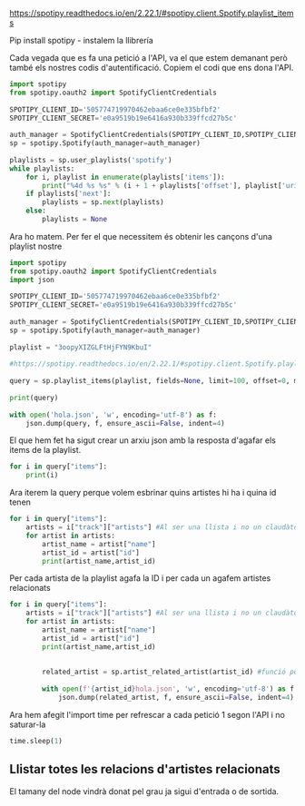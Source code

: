 
https://spotipy.readthedocs.io/en/2.22.1/#spotipy.client.Spotify.playlist_items

Pip install spotipy - instalem la llibrería

Cada vegada que es fa una petició a l'API, va el que estem demanant però també els nostres codis d'autentificació. 
Copiem el codi que ens dona l'API.

```Python
import spotipy  
from spotipy.oauth2 import SpotifyClientCredentials  
  
SPOTIPY_CLIENT_ID='505774719970462ebaa6ce0e335bfbf2'  
SPOTIPY_CLIENT_SECRET='e0a9519b19e6416a930b339ffcd27b5c'  
  
auth_manager = SpotifyClientCredentials(SPOTIPY_CLIENT_ID,SPOTIPY_CLIENT_SECRET)  
sp = spotipy.Spotify(auth_manager=auth_manager)  
  
playlists = sp.user_playlists('spotify')  
while playlists:  
    for i, playlist in enumerate(playlists['items']):  
        print("%4d %s %s" % (i + 1 + playlists['offset'], playlist['uri'],  playlist['name']))  
    if playlists['next']:  
        playlists = sp.next(playlists)  
    else:  
        playlists = None
```
Ara ho matem. Per fer el que necessitem és obtenir les cançons d'una playlist nostre

``` Python
import spotipy  
from spotipy.oauth2 import SpotifyClientCredentials  
import json  
  
SPOTIPY_CLIENT_ID='505774719970462ebaa6ce0e335bfbf2'  
SPOTIPY_CLIENT_SECRET='e0a9519b19e6416a930b339ffcd27b5c'  
  
auth_manager = SpotifyClientCredentials(SPOTIPY_CLIENT_ID,SPOTIPY_CLIENT_SECRET)  
sp = spotipy.Spotify(auth_manager=auth_manager)  
  
playlist = "3oopyXIZGLFtHjFYN9KbuI"  
  
#https://spotipy.readthedocs.io/en/2.22.1/#spotipy.client.Spotify.playlist_items  
  
query = sp.playlist_items(playlist, fields=None, limit=100, offset=0, market=None) #Sp. per imprimir les credencials  
  
print(query)  
  
with open('hola.json', 'w', encoding='utf-8') as f:  
    json.dump(query, f, ensure_ascii=False, indent=4)
```

El que hem fet ha sigut crear un arxiu json amb la resposta d'agafar els items de la playlist.

``` Python  
for i in query["items"]:  
    print(i)
```

Ara iterem la query perque volem esbrinar quins artistes hi ha i quina id tenen

``` Python
for i in query["items"]:  
    artists = i["track"]["artists"] #Al ser una llista i no un claudàtor hem d'iterar tots els elements  
    for artist in artists:  
        artist_name = artist["name"]  
        artist_id = artist["id"]  
        print(artist_name,artist_id)
```

Per cada artista de la playlist agafa la ID i per cada un agafem artistes relacionats
``` Python
for i in query["items"]:  
    artists = i["track"]["artists"] #Al ser una llista i no un claudàtor hem d'iterar tots els elements  
    for artist in artists:  
        artist_name = artist["name"]  
        artist_id = artist["id"]  
        print(artist_name,artist_id)  
          
          
        related_artist = sp.artist_related_artist(artist_id) #funció per esbrinar els artistes recomanats  
  
        with open(f'{artist_id}hola.json', 'w', encoding='utf-8') as f: #Per cada artist id, crearà un arxiu json d'artistes relacionats  
            json.dump(related_artist, f, ensure_ascii=False, indent=4)
```

Ara hem afegit l'import time per refrescar a cada petició 1 segon  l'API i no saturar-la
```Python
time.sleep(1) 
```

## Llistar totes les relacions d'artistes relacionats

El tamany del node vindrà donat pel grau ja sigui d'entrada o de sortida.
